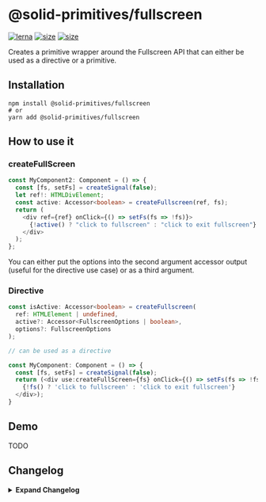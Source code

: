# @solid-primitives/fullscreen

[![lerna](https://img.shields.io/badge/maintained%20with-lerna-cc00ff.svg?style=for-the-badge)](https://lerna.js.org/)
[![size](https://img.shields.io/bundlephobia/minzip/@solid-primitives/fullscreen?style=for-the-badge)](https://bundlephobia.com/package/@solid-primitives/fullscreen)
[![size](https://img.shields.io/npm/v/@solid-primitives/fullscreen?style=for-the-badge)](https://www.npmjs.com/package/@solid-primitives/fullscreen)

Creates a primitive wrapper around the Fullscreen API that can either be used as a directive or a primitive.

## Installation

```
npm install @solid-primitives/fullscreen
# or
yarn add @solid-primitives/fullscreen
```

## How to use it

### createFullScreen

```ts
const MyComponent2: Component = () => {
  const [fs, setFs] = createSignal(false);
  let ref!: HTMLDivElement;
  const active: Accessor<boolean> = createFullscreen(ref, fs);
  return (
    <div ref={ref} onClick={() => setFs(fs => !fs)}>
      {!active() ? "click to fullscreen" : "click to exit fullscreen"}
    </div>
  );
};
```

You can either put the options into the second argument accessor output (useful for the directive use case) or as a third argument.

### Directive

```ts
const isActive: Accessor<boolean> = createFullscreen(
  ref: HTMLElement | undefined,
  active?: Accessor<FullscreenOptions | boolean>,
  options?: FullscreenOptions
);

// can be used as a directive

const MyComponent: Component = () => {
  const [fs, setFs] = createSignal(false);
  return (<div use:createFullScreen={fs} onClick={() => setFs(fs => !fs)}>
    {!fs() ? 'click to fullscreen' : 'click to exit fullscreen'}
  </div>);
}
```

## Demo

TODO

## Changelog

<details>
<summary><b>Expand Changelog</b></summary>

0.0.100

Initial release

1.0.3

Published with CJS and SSR protection.

</details>

